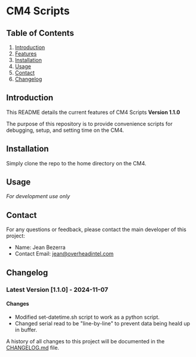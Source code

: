 # CM4 Scripts

## Table of Contents
1. [Introduction](#introduction)
2. [Features](#features)
3. [Installation](#installation)
4. [Usage](#usage)
5. [Contact](#contact)
6. [Changelog](#changelog)

<a name="introduction"></a>
## Introduction 
This README details the current features of CM4 Scripts **Version 1.1.0**

The purpose of this repository is to provide convenience scripts for debugging, setup, and setting time on the CM4.

<a name="installation"></a>
## Installation
Simply clone the repo to the home directory on the CM4.

<a name="usage"></a>
## Usage
*For development use only*

<a name="contact"></a>
## Contact
For any questions or feedback, please contact the main developer of this project:

- Name: Jean Bezerra
- Contact Email: jean@overheadintel.com

<a name="changelog"></a>
## Changelog
### Latest Version [1.1.0] - 2024-11-07

#### Changes
- Modified set-datetime.sh script to work as a python script.
- Changed serial read to be "line-by-line" to prevent data being heald up in buffer.

A history of all changes to this project will be documented in the [CHANGELOG.md](CHANGELOG.md) file.